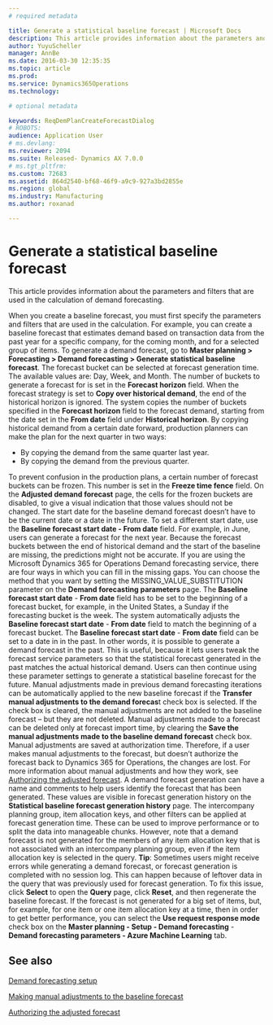 ```yaml
---
# required metadata

title: Generate a statistical baseline forecast | Microsoft Docs
description: This article provides information about the parameters and filters that are used in the calculation of demand forecasting. 
author: YuyuScheller
manager: AnnBe
ms.date: 2016-03-30 12:35:35
ms.topic: article
ms.prod: 
ms.service: Dynamics365Operations
ms.technology: 

# optional metadata

keywords: ReqDemPlanCreateForecastDialog
# ROBOTS: 
audience: Application User
# ms.devlang: 
ms.reviewer: 2094
ms.suite: Released- Dynamics AX 7.0.0
# ms.tgt_pltfrm: 
ms.custom: 72683
ms.assetid: 864d2540-bf68-46f9-a9c9-927a3bd2855e
ms.region: global
ms.industry: Manufacturing
ms.author: roxanad

---
```


# Generate a statistical baseline forecast

This article provides information about the parameters and filters that are used in the calculation of demand forecasting. 

When you create a baseline forecast, you must first specify the parameters and filters that are used in the calculation. For example, you can create a baseline forecast that estimates demand based on transaction data from the past year for a specific company, for the coming month, and for a selected group of items. To generate a demand forecast, go to **Master planning &gt; Forecasting &gt; Demand forecasting &gt; Generate statistical baseline forecast**. The forecast bucket can be selected at forecast generation time. The available values are: Day, Week, and Month. The number of buckets to generate a forecast for is set in the **Forecast horizon** field. When the forecast strategy is set to **Copy over historical demand**, the end of the historical horizon is ignored. The system copies the number of buckets specified in the **Forecast horizon** field to the forecast demand, starting from the date set in the **From date** field under **Historical horizon**. By copying historical demand from a certain date forward, production planners can make the plan for the next quarter in two ways:

-   By copying the demand from the same quarter last year.
-   By copying the demand from the previous quarter.

To prevent confusion in the production plans, a certain number of forecast buckets can be frozen. This number is set in the **Freeze time fence** field. On the **Adjusted demand forecast** page, the cells for the frozen buckets are disabled, to give a visual indication that those values should not be changed. The start date for the baseline demand forecast doesn’t have to be the current date or a date in the future. To set a different start date, use the **Baseline forecast start date - From date** field. For example, in June, users can generate a forecast for the next year. Because the forecast buckets between the end of historical demand and the start of the baseline are missing, the predictions might not be accurate. If you are using the Microsoft Dynamics 365 for Operations Demand forecasting service, there are four ways in which you can fill in the missing gaps. You can choose the method that you want by setting the MISSING\_VALUE\_SUBSTITUTION parameter on the **Demand forecasting parameters** page. The **Baseline forecast start date** - **From date** field has to be set to the beginning of a forecast bucket, for example, in the United States, a Sunday if the forecasting bucket is the week. The system automatically adjusts the **Baseline forecast start date** - **From date** field to match the beginning of a forecast bucket. The **Baseline forecast start date** - **From date** field can be set to a date in in the past. In other words, it is possible to generate a demand forecast in the past. This is useful, because it lets users tweak the forecast service parameters so that the statistical forecast generated in the past matches the actual historical demand. Users can then continue using these parameter settings to generate a statistical baseline forecast for the future. Manual adjustments made in previous demand forecasting iterations can be automatically applied to the new baseline forecast if the **Transfer manual adjustments to the demand forecas**t check box is selected. If the check box is cleared, the manual adjustments are not added to the baseline forecast – but they are not deleted. Manual adjustments made to a forecast can be deleted only at forecast import time, by clearing the **Save the manual adjustments made to the baseline demand forecast** check box. Manual adjustments are saved at authorization time. Therefore, if a user makes manual adjustments to the forecast, but doesn’t authorize the forecast back to Dynamics 365 for Operations, the changes are lost. For more information about manual adjustments and how they work, see [Authorizing the adjusted forecast](https://docs.microsoft.com/en-us/dynamics365/operations/manufacturing/master-planning/authorizing-the-adjusted-forecast). A demand forecast generation can have a name and comments to help users identify the forecast that has been generated. These values are visible in forecast generation history on the **Statistical baseline forecast generation history** page. The intercompany planning group, item allocation keys, and other filters can be applied at forecast generation time. These can be used to improve performance or to split the data into manageable chunks. However, note that a demand forecast is not generated for the members of any item allocation key that is not associated with an intercompany planning group, even if the item allocation key is selected in the query. **Tip**: Sometimes users might receive errors while generating a demand forecast, or forecast generation is completed with no session log. This can happen because of leftover data in the query that was previously used for forecast generation. To fix this issue, click **Select** to open the **Query** page, click **Reset**, and then regenerate the baseline forecast. If the forecast is not generated for a big set of items, but, for example, for one item or one item allocation key at a time, then in order to get better performance, you can select the **Use request response mode** check box on the **Master planning - Setup - Demand forecasting** - **Demand forecasting parameters - Azure Machine Learning** tab.

See also
--------

[Demand forecasting setup](https://docs.microsoft.com/en-us/dynamics365/operations/manufacturing/master-planning/demand-forecasting-setup)

[Making manual adjustments to the baseline forecast](https://docs.microsoft.com/en-us/dynamics365/operations/manufacturing/master-planning/making-manual-adjustments-to-the-baseline-forecast)

[Authorizing the adjusted forecast](https://docs.microsoft.com/en-us/dynamics365/operations/manufacturing/master-planning/authorizing-the-adjusted-forecast)

